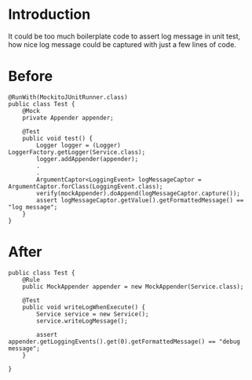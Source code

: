 # Introduction
It could be too much boilerplate code to assert log message in unit test, how nice log message could be captured with just a few lines of code.
# Before
```
@RunWith(MockitoJUnitRunner.class)
public class Test {
    @Mock
    private Appender appender;

    @Test
    public void test() {
    	Logger logger = (Logger) LoggerFactory.getLogger(Service.class);
        logger.addAppender(appender);
        .
        .
        ArgumentCaptor<LoggingEvent> logMessageCaptor = ArgumentCaptor.forClass(LoggingEvent.class);
        verify(mockAppender).doAppend(logMessageCaptor.capture());
        assert logMessageCaptor.getValue().getFormattedMessage() == "log message";
    }
} 
```
# After
```
public class Test {
    @Rule
    public MockAppender appender = new MockAppender(Service.class);

    @Test
    public void writeLogWhenExecute() {
        Service service = new Service();
        service.writeLogMessage();

        assert appender.getLoggingEvents().get(0).getFormattedMessage() == "debug message";
    }

}
```
